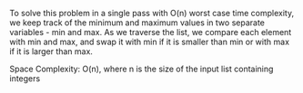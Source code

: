 To solve this problem in a single pass with O(n) worst case time complexity, 
we keep track of the minimum and maximum values in two separate variables - min and max.
As we traverse the list, we compare each element with min and max, and swap it with min if it is
smaller than min or with max if it is larger than max. 

Space Complexity: O(n), where n is the size of the input list containing
integers
